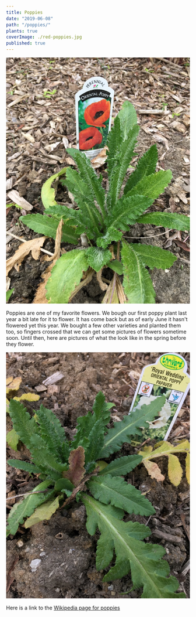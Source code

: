 ```yaml
---
title: Poppies
date: "2019-06-08"
path: "/poppies/"
plants: true
coverImage: ./red-poppies.jpg
published: true
---
```


![Oriental Poppy](./red-poppies.jpg)

Poppies are one of my favorite flowers. We bough our first poppy plant last year a bit late for it to flower. It has come back but as of early June it hasn't flowered yet this year. We bought a few other varieties and planted them too, so fingers crossed that we can get some pictures of flowers sometime soon. Until then, here are pictures of what the look like in the spring before they flower.

![Royal Wedding Oriental Poppy](./white-poppies.jpg)

Here is a link to the [Wikipedia page for poppies](https://en.wikipedia.org/wiki/Poppy)
